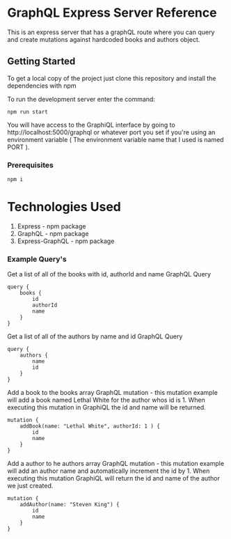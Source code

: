 # GraphQL Express Server Reference

This is an express server that has a graphQL route where you can query and create mutations against hardcoded books and authors object.

## Getting Started

To get a local copy of the project just clone this repository and install the dependencies with npm

To run the development server enter the command:

```
npm run start
```

You will have access to the GraphiQL interface by going to http://localhost:5000/graphql or whatever port you set if you're using an environment variable ( The environment variable name that I used is named PORT ).

### Prerequisites

```
npm i
```

# Technologies Used

1.  Express - npm package
2.  GraphQL - npm package
3.  Express-GraphQL - npm package

### Example Query's

Get a list of all of the books with id, authorId and name
GraphQL Query

```
query {
    books {
        id
        authorId
        name
    }
}
```

Get a list of all of the authors by name and id
GraphQL Query

```
query {
    authors {
        name
        id
    }
}
```

Add a book to the books array
GraphQL mutation - this mutation example will add a book named Lethal White for the author whos id is 1. When executing this mutation in GraphiQL the id and name will be returned.

```
mutation {
    addBook(name: "Lethal White", authorId: 1 ) {
        id
        name
    }
}
```

Add a author to he authors array
GraphQL mutation - this mutation example will add an author name and automatically increment the id by 1. When executing this mutation GraphiQL will return the id and name of the author we just created.

```
mutation {
    addAuthor(name: "Steven King") {
        id
        name
    }
}
```
